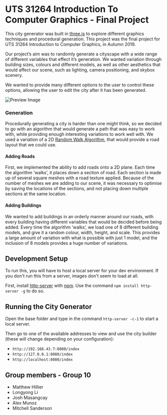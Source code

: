 # UTS 31264 Introduction To Computer Graphics - Final Project
This city generator was built in [three.js](https://threejs.org/) to explore different graphics techniques and procedural generation. This project was the final project for UTS 31264 Introduction to Computer Graphics, in Autumn 2019.

Our project’s aim was to randomly generate a cityscape with a wide range of different variables that effect it’s generation. We wanted variation through building sizes, colours and different models, as well as other aesthetics that would affect our scene, such as lighting, camera positioning, and skybox scenery.

We wanted to provide many different options to the user to control these options, allowing the user to edit the city after it has been generated.


![Preview Image](https://github.com/MHillier98/IntroToComputerGraphics_CityGenerator/blob/master/assets/preview%20images/preview.png "Preview Image")


### Generation
Procedurally generating a city is harder than one might think, so we decided to go with an algorithm that would generate a path that was easy to work with, while providing enough interesting variations to work well with. We used a variation of a 2D [Random Walk Algorithm](https://en.wikipedia.org/wiki/Random_walk), that would provide a road layout that we could use.

#### Adding Roads
First, we implemented the ability to add roads onto a  2D plane. Each time the algorithm ‘walks’, it places down a section of road. Each section is made up of several square meshes with a road texture applied. Because of the number of meshes we are adding to our scene, it was necessary to optimise by saving the locations of the sections, and not placing down multiple sections at the same location.

#### Adding Buildings
We wanted to add buildings in an orderly manner around our roads, with every building having different variables that would be decided before being added. Every time the algorithm ‘walks’, we load one of 8 different building models, and give it a random colour, width, height, and scale. This provides a large amount of variation with what is possible with just 1 model, and the inclusion of 8 models provides a huge number of variations.




## Development Setup
To run this, you will have to host a local server for your dev environment. If you don't run this from a server, images don't seem to load at all.

First, install [http-server](https://www.npmjs.com/package/http-server) with [npm](https://www.npmjs.com/). Use the command `npm install http-server -g` to do so.


## Running the City Generator
Open the base folder and type in the command `http-server -c-1` to start a local server.

Then go to one of the available addresses to view and use the city builder (these will change depending on your configuration):
* `http://192.168.43.7:8080/index` 
* `http://127.0.0.1:8080/index`
* `http://localhost:8080/index`


## Group members - Group 10
* Matthew Hillier
* Longyong Li
* Josh Masangcay
* Alex Munoz
* Mitchell Sanderson
